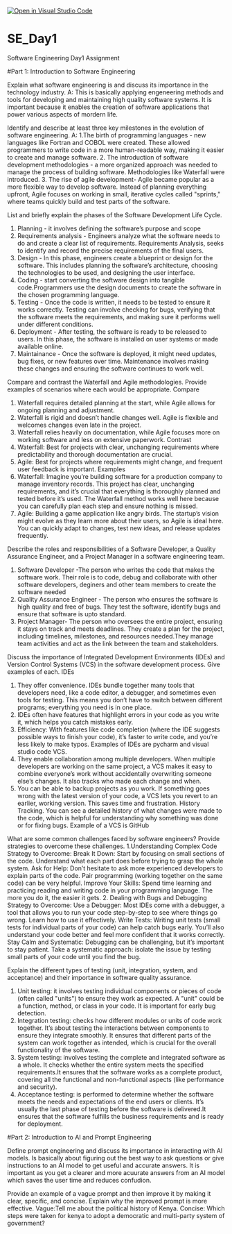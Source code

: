 [![Open in Visual Studio Code](https://classroom.github.com/assets/open-in-vscode-2e0aaae1b6195c2367325f4f02e2d04e9abb55f0b24a779b69b11b9e10269abc.svg)](https://classroom.github.com/online_ide?assignment_repo_id=15572529&assignment_repo_type=AssignmentRepo)
# SE_Day1
Software Engineering Day1 Assignment

#Part 1: Introduction to Software Engineering

Explain what software engineering is and discuss its importance in the technology industry.
A: This is basically applying engeneering methods and tools for developing and maintaining high quality software systems. It is important because it enables the creation of software applications that power various aspects of mordern life.

Identify and describe at least three key milestones in the evolution of software engineering.
A: 1.The birth of programming languages - new languages like Fortran and COBOL were created. These allowed programmers to write code in a more human-readable way, making it easier to create and manage software.
2. The introduction of software development methodologies - a more organized approach was needed to manage the process of building software. Methodologies like Waterfall were introduced.
3. The rise of agile development- Agile became popular as a more flexible way to develop software. Instead of planning everything upfront, Agile focuses on working in small, iterative cycles called "sprints," where teams quickly build and test parts of the software.

List and briefly explain the phases of the Software Development Life Cycle.
1. Planning - it involves defining the software’s purpose and scope
2. Requirements analysis - Engineers analyze what the software needs to do and create a clear list of requirements. Requirements Analysis, seeks to identify and record the precise requirements of the final users.
3. Design -  In this phase, engineers create a blueprint or design for the software. This includes planning the software’s architecture, choosing the technologies to be used, and designing the user interface.
4. Coding - start converting the software design into tangible code.Programmers use the design documents to create the software in the chosen programming language.
5. Testing - Once the code is written, it needs to be tested to ensure it works correctly. Testing can involve checking for bugs, verifying that the software meets the requirements, and making sure it performs well under different conditions.
6. Deployment - After testing, the software is ready to be released to users. In this phase, the software is installed on user systems or made available online.
7. Maintainance - Once the software is deployed, it might need updates, bug fixes, or new features over time. Maintenance involves making these changes and ensuring the software continues to work well.

Compare and contrast the Waterfall and Agile methodologies. Provide examples of scenarios where each would be appropriate.
Compare 
1. Waterfall requires detailed planning at the start, while Agile allows for ongoing planning and adjustment.
2. Waterfall is rigid and doesn’t handle changes well. Agile is flexible and welcomes changes even late in the project.
3. Waterfall relies heavily on documentation, while Agile focuses more on working software and less on extensive paperwork.
Contrast
1. Waterfall: Best for projects with clear, unchanging requirements where predictability and thorough documentation are crucial.
2. Agile: Best for projects where requirements might change, and frequent user feedback is important.
Examples
1. Waterfall: Imagine you’re building software for a production company to manage inventory records. This project has clear, unchanging requirements, and it’s crucial that everything is thoroughly planned and tested before it’s used. The Waterfall method works well here because you can carefully plan each step and ensure nothing is missed.
2. Agile: Building a game application like angry birds. The startup’s vision might evolve as they learn more about their users, so Agile is ideal here. You can quickly adapt to changes, test new ideas, and release updates frequently.


Describe the roles and responsibilities of a Software Developer, a Quality Assurance Engineer, and a Project Manager in a software engineering team.
1. Software Developer -The person who writes the code that makes the software work. Their role is to code, debug and collaborate with other software developers, deginers and other team members to create the software needed
2. Quality Assurance Engineer - The person who ensures the software is high quality and free of bugs. They test the software, identify bugs and ensure that software is upto standard.
3. Project Manager- The person who oversees the entire project, ensuring it stays on track and meets deadlines. They create a plan for the project, including timelines, milestones, and resources needed.They manage team activities and act as the link between the team and stakeholders.


Discuss the importance of Integrated Development Environments (IDEs) and Version Control Systems (VCS) in the software development process. Give examples of each.
IDEs
1. They offer convenience. IDEs bundle together many tools that developers need, like a code editor, a debugger, and sometimes even tools for testing. This means you don’t have to switch between different programs; everything you need is in one place.
2. IDEs often have features that highlight errors in your code as you write it, which helps you catch mistakes early.
3. Efficiency: With features like code completion (where the IDE suggests possible ways to finish your code), it’s faster to write code, and you’re less likely to make typos.
Examples of IDEs are pycharm and visual studio code
VCS.
1. They enable collaboration among multiple developers. When multiple developers are working on the same project, a VCS makes it easy to combine everyone’s work without accidentally overwriting someone else’s changes. It also tracks who made each change and when.
2. You can be able to backup projects as you work. If something goes wrong with the latest version of your code, a VCS lets you revert to an earlier, working version. This saves time and frustration.
History Tracking. You can see a detailed history of what changes were made to the code, which is helpful for understanding why something was done or for fixing bugs.
Example of a VCS is GitHub

What are some common challenges faced by software engineers? Provide strategies to overcome these challenges.
1.Understanding Complex Code
Strategy to Overcome:
Break It Down: Start by focusing on small sections of the code. Understand what each part does before trying to grasp the whole system.
Ask for Help: Don’t hesitate to ask more experienced developers to explain parts of the code. Pair programming (working together on the same code) can be very helpful.
Improve Your Skills: Spend time learning and practicing reading and writing code in your programming language. The more you do it, the easier it gets.
2. Dealing with Bugs and Debugging
Strategy to Overcome:
Use a Debugger: Most IDEs come with a debugger, a tool that allows you to run your code step-by-step to see where things go wrong. Learn how to use it effectively.
Write Tests: Writing unit tests (small tests for individual parts of your code) can help catch bugs early. You’ll also understand your code better and feel more confident that it works correctly.
Stay Calm and Systematic: Debugging can be challenging, but it’s important to stay patient. Take a systematic approach: isolate the issue by testing small parts of your code until you find the bug.

Explain the different types of testing (unit, integration, system, and acceptance) and their importance in software quality assurance.
1. Unit testing: it involves testing individual components or pieces of code (often called "units") to ensure they work as expected. A "unit" could be a function, method, or class in your code. It is important for early bug detection.
2. Integration testing: checks how different modules or units of code work together. It’s about testing the interactions between components to ensure they integrate smoothly.
It ensures that different parts of the system can work together as intended, which is crucial for the overall functionality of the software.
3. System testing: involves testing the complete and integrated software as a whole. It checks whether the entire system meets the specified requirements.It ensures that the software works as a complete product, covering all the functional and non-functional aspects (like performance and security).
4. Acceptance testing: is performed to determine whether the software meets the needs and expectations of the end users or clients. It’s usually the last phase of testing before the software is delivered.It ensures that the software fulfills the business requirements and is ready for deployment.

#Part 2: Introduction to AI and Prompt Engineering


Define prompt engineering and discuss its importance in interacting with AI models. Is basically  about figuring out the best way to ask questions or give instructions to an AI model to get useful and accurate answers. It is important as you get a clearer and more acuurate answers from an AI model which saves the user time and reduces confudion.

Provide an example of a vague prompt and then improve it by making it clear, specific, and concise. Explain why the improved prompt is more effective.
Vague:Tell me about the political history of Kenya.
Concise: Which steps were taken for kenya to adopt a democratic and multi-party system of government?

